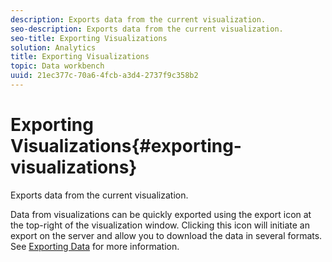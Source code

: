 ```yaml
---
description: Exports data from the current visualization.
seo-description: Exports data from the current visualization.
seo-title: Exporting Visualizations
solution: Analytics
title: Exporting Visualizations
topic: Data workbench
uuid: 21ec377c-70a6-4fcb-a3d4-2737f9c358b2
---
```


# Exporting Visualizations{#exporting-visualizations}

Exports data from the current visualization.

Data from visualizations can be quickly exported using the export icon at the top-right of the visualization window. Clicking this icon will initiate an export on the server and allow you to download the data in several formats. See [Exporting Data](../../../../home/c-adobe-data-workbench-dashboard/c-exporting-data.md#concept-826596f7c95649b2adbcafd91fad782b) for more information. 
